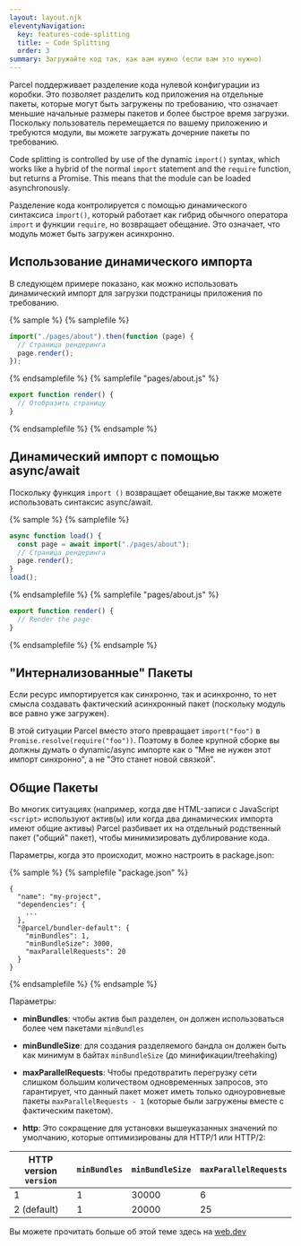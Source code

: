 ```yaml
---
layout: layout.njk
eleventyNavigation:
  key: features-code-splitting
  title: ✂️ Code Splitting
  order: 3
summary: Загружайте код так, как вам нужно (если вам это нужно)
---
```


Parcel поддерживает разделение кода нулевой конфигурации из коробки. Это позволяет разделить код приложения на отдельные пакеты, которые могут быть загружены по требованию, что означает меньшие начальные размеры пакетов и более быстрое время загрузки. Поскольку пользователь перемещается по вашему приложению и требуются модули, вы можете загружать дочерние пакеты по требованию.

Code splitting is controlled by use of the dynamic `import()` syntax, which works like a hybrid of the normal `import` statement and the `require` function, but returns a Promise. This means that the module can be loaded asynchronously.

Разделение кода контролируется с помощью динамического синтаксиса `import()`, который работает как гибрид обычного оператора `import` и функции `require`, но возвращает обещание. Это означает, что модуль может быть загружен асинхронно.

## Использование динамического импорта

В следующем примере показано, как можно использовать динамический импорт для загрузки подстраницы приложения по требованию.

{% sample %}
{% samplefile %}

```js
import("./pages/about").then(function (page) {
  // Страница рендеринга
  page.render();
});
```

{% endsamplefile %}
{% samplefile "pages/about.js" %}

```js
export function render() {
  // Отобразить страницу
}
```

{% endsamplefile %}
{% endsample %}

## Динамический импорт с помощью async/await

Поскольку функция `import ()` возвращает обещание,вы также можете использовать синтаксис async/await.

{% sample %}
{% samplefile %}

```js
async function load() {
  const page = await import("./pages/about");
  // Страница рендеринга
  page.render();
}
load();
```

{% endsamplefile %}
{% samplefile "pages/about.js" %}

```js
export function render() {
  // Render the page
}
```

{% endsamplefile %}
{% endsample %}

## "Интернализованные" Пакеты

Если ресурс импортируется как синхронно, так и асинхронно, то нет смысла создавать фактический асинхронный пакет (поскольку модуль все равно уже загружен).

В этой ситуации Parcel вместо этого превращает `import("foo")` в `Promise.resolve(require("foo"))`. Поэтому в более крупной сборке вы должны думать о dynamic/async импорте как о "Мне не нужен этот импорт синхронно", а не "Это станет новой связкой".

## Общие Пакеты

Во многих ситуациях (например, когда две HTML-записи с JavaScript `<script>` используют актив(ы) или когда два динамических импорта имеют общие активы) Parcel разбивает их на отдельный родственный пакет ("общий" пакет), чтобы минимизировать дублирование кода.

Параметры, когда это происходит, можно настроить в package.json:

{% sample %}
{% samplefile "package.json" %}

```json5
{
  "name": "my-project",
  "dependencies": {
    ...
  },
  "@parcel/bundler-default": {
    "minBundles": 1,
    "minBundleSize": 3000,
    "maxParallelRequests": 20
  }
}
```

{% endsamplefile %}
{% endsample %}

Параметры:

- **minBundles**: чтобы актив был разделен, он должен использоваться более чем пакетами `minBundles`
- **minBundleSize**: для создания разделяемого бандла он должен быть как минимум в байтах `minBundleSize` (до минификации/treehaking)
- **maxParallelRequests**: Чтобы предотвратить перегрузку сети слишком большим количеством одновременных запросов, это гарантирует, что данный пакет может иметь только одноуровневые пакеты `maxParallelRequests - 1` (которые были загружены вместе с фактическим пакетом).

- **http**: Это сокращение для установки вышеуказанных значений по умолчанию, которые оптимизированы для HTTP/1 или HTTP/2:

| HTTP version `version` | `minBundles` | `minBundleSize` | `maxParallelRequests` |
| ---------------------- | ------------ | --------------- | --------------------- |
| 1                      | 1            | 30000           | 6                     |
| 2 (default)            | 1            | 20000           | 25                    |

Вы можете прочитать больше об этой теме здесь на [web.dev](https://web.dev/granular-chunking-nextjs/)

<!--

## Пакетное разрешение

TODO ???

Parcel автоматически определяет местонахождение пакетов. Это делается в [bundle-url](https://github.com/parcel-bundler/parcel/blob/master/packages/core/parcel-bundler/src/builtins/bundle-url.js) модуле и использует трассировку стёка для определения пути, по которому был загружен исходный пакет.

Это означает, что вам не нужно настраивать, откуда должны быть загружены пакеты, но также означает, что вы должны обслуживать пакеты из одного и того же места.

В настоящее время Parcel разрешает пакеты по следующим протоколам: `http`, `https`, `file`, `ftp`, `chrome-extension` и `moz-extension`.

-->
